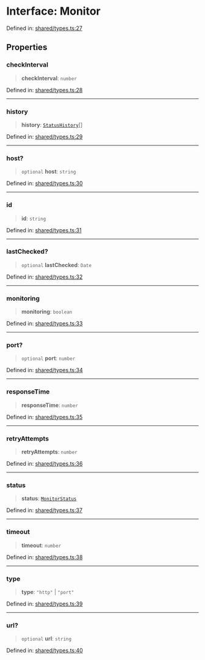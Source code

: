 # Interface: Monitor

Defined in: [shared/types.ts:27](https://github.com/Nick2bad4u/Uptime-Watcher/blob/2a45eeb1723f8f7089001af2c92aa07d82dfe7e4/shared/types.ts#L27)

## Properties

### checkInterval

> **checkInterval**: `number`

Defined in: [shared/types.ts:28](https://github.com/Nick2bad4u/Uptime-Watcher/blob/2a45eeb1723f8f7089001af2c92aa07d82dfe7e4/shared/types.ts#L28)

***

### history

> **history**: [`StatusHistory`](StatusHistory.md)[]

Defined in: [shared/types.ts:29](https://github.com/Nick2bad4u/Uptime-Watcher/blob/2a45eeb1723f8f7089001af2c92aa07d82dfe7e4/shared/types.ts#L29)

***

### host?

> `optional` **host**: `string`

Defined in: [shared/types.ts:30](https://github.com/Nick2bad4u/Uptime-Watcher/blob/2a45eeb1723f8f7089001af2c92aa07d82dfe7e4/shared/types.ts#L30)

***

### id

> **id**: `string`

Defined in: [shared/types.ts:31](https://github.com/Nick2bad4u/Uptime-Watcher/blob/2a45eeb1723f8f7089001af2c92aa07d82dfe7e4/shared/types.ts#L31)

***

### lastChecked?

> `optional` **lastChecked**: `Date`

Defined in: [shared/types.ts:32](https://github.com/Nick2bad4u/Uptime-Watcher/blob/2a45eeb1723f8f7089001af2c92aa07d82dfe7e4/shared/types.ts#L32)

***

### monitoring

> **monitoring**: `boolean`

Defined in: [shared/types.ts:33](https://github.com/Nick2bad4u/Uptime-Watcher/blob/2a45eeb1723f8f7089001af2c92aa07d82dfe7e4/shared/types.ts#L33)

***

### port?

> `optional` **port**: `number`

Defined in: [shared/types.ts:34](https://github.com/Nick2bad4u/Uptime-Watcher/blob/2a45eeb1723f8f7089001af2c92aa07d82dfe7e4/shared/types.ts#L34)

***

### responseTime

> **responseTime**: `number`

Defined in: [shared/types.ts:35](https://github.com/Nick2bad4u/Uptime-Watcher/blob/2a45eeb1723f8f7089001af2c92aa07d82dfe7e4/shared/types.ts#L35)

***

### retryAttempts

> **retryAttempts**: `number`

Defined in: [shared/types.ts:36](https://github.com/Nick2bad4u/Uptime-Watcher/blob/2a45eeb1723f8f7089001af2c92aa07d82dfe7e4/shared/types.ts#L36)

***

### status

> **status**: [`MonitorStatus`](../type-aliases/MonitorStatus.md)

Defined in: [shared/types.ts:37](https://github.com/Nick2bad4u/Uptime-Watcher/blob/2a45eeb1723f8f7089001af2c92aa07d82dfe7e4/shared/types.ts#L37)

***

### timeout

> **timeout**: `number`

Defined in: [shared/types.ts:38](https://github.com/Nick2bad4u/Uptime-Watcher/blob/2a45eeb1723f8f7089001af2c92aa07d82dfe7e4/shared/types.ts#L38)

***

### type

> **type**: `"http"` \| `"port"`

Defined in: [shared/types.ts:39](https://github.com/Nick2bad4u/Uptime-Watcher/blob/2a45eeb1723f8f7089001af2c92aa07d82dfe7e4/shared/types.ts#L39)

***

### url?

> `optional` **url**: `string`

Defined in: [shared/types.ts:40](https://github.com/Nick2bad4u/Uptime-Watcher/blob/2a45eeb1723f8f7089001af2c92aa07d82dfe7e4/shared/types.ts#L40)

